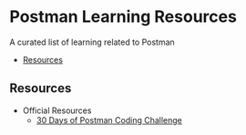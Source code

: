 # Postman Learning Resources

A curated list of learning related to Postman

- [Resources](#resources)

<a name="resources"></a>

## Resources

- Official Resources
  - [30 Days of Postman Coding Challenge](https://blog.postman.com/introducing-30-days-of-postman-coding-challenge/)
